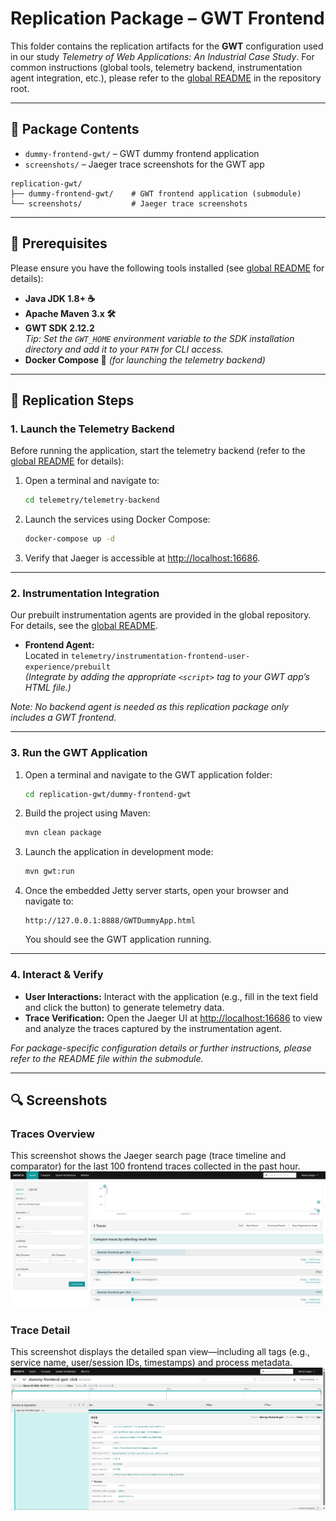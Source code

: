 # Replication Package – GWT Frontend  
This folder contains the replication artifacts for the **GWT** configuration used in our study *Telemetry of Web Applications: An Industrial Case Study*. For common instructions (global tools, telemetry backend, instrumentation agent integration, etc.), please refer to the [global README](../README.md) in the repository root.

---

## 📂 Package Contents  
- `dummy-frontend-gwt/` – GWT dummy frontend application  
- `screenshots/` – Jaeger trace screenshots for the GWT app  

```plaintext
replication-gwt/
├── dummy-frontend-gwt/    # GWT frontend application (submodule)
└── screenshots/           # Jaeger trace screenshots
```

---

## 🔧 Prerequisites  
Please ensure you have the following tools installed (see [global README](../README.md#️-common-tools) for details):
- **Java JDK 1.8+ ☕**
- **Apache Maven 3.x 🛠️**
- **GWT SDK 2.12.2**  
  *Tip: Set the `GWT_HOME` environment variable to the SDK installation directory and add it to your `PATH` for CLI access.*
- **Docker Compose 🐳** *(for launching the telemetry backend)*

---

## 🚀 Replication Steps
### 1. Launch the Telemetry Backend  
Before running the application, start the telemetry backend (refer to the [global README](../README.md#-global-replication-steps) for details):

1. Open a terminal and navigate to:
   ```sh
   cd telemetry/telemetry-backend
   ```
2. Launch the services using Docker Compose:
   ```sh
   docker-compose up -d
   ```
3. Verify that Jaeger is accessible at [http://localhost:16686](http://localhost:16686).

---

### 2. Instrumentation Integration  
Our prebuilt instrumentation agents are provided in the global repository. For details, see the [global README](../README.md#2-use-the-prebuilt-instrumentation-agents).
- **Frontend Agent:**  
  Located in `telemetry/instrumentation-frontend-user-experience/prebuilt`  
  *(Integrate by adding the appropriate `<script>` tag to your GWT app’s HTML file.)*  

*Note: No backend agent is needed as this replication package only includes a GWT frontend.*

---

### 3. Run the GWT Application  
1. Open a terminal and navigate to the GWT application folder:
   ```sh
   cd replication-gwt/dummy-frontend-gwt
   ```
2. Build the project using Maven:
   ```sh
   mvn clean package
   ```
3. Launch the application in development mode:
   ```sh
   mvn gwt:run
   ```
4. Once the embedded Jetty server starts, open your browser and navigate to:
   ```
   http://127.0.0.1:8888/GWTDummyApp.html
   ```
   You should see the GWT application running.

---

### 4. Interact & Verify  
- **User Interactions:** Interact with the application (e.g., fill in the text field and click the button) to generate telemetry data.
- **Trace Verification:** Open the Jaeger UI at [http://localhost:16686](http://localhost:16686) to view and analyze the traces captured by the instrumentation agent.

*For package-specific configuration details or further instructions, please refer to the README file within the submodule.*

---

## 🔍 Screenshots  
### Traces Overview  
This screenshot shows the Jaeger search page (trace timeline and comparator) for the last 100 frontend traces collected in the past hour.  
![Jaeger Trace Overview](screenshots/traces-overview.png)

### Trace Detail  
This screenshot displays the detailed span view—including all tags (e.g., service name, user/session IDs, timestamps) and process metadata.  
![Jaeger Span Detail](screenshots/trace-detail.png)